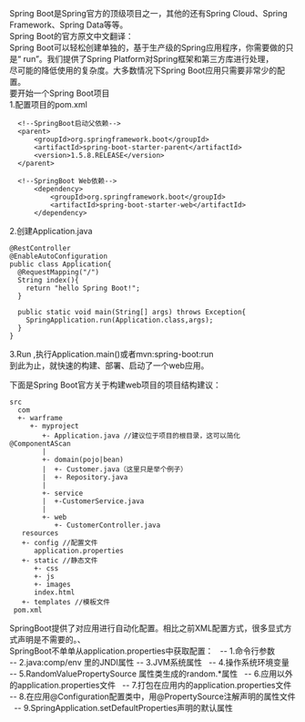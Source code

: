 Spring Boot是Spring官方的顶级项目之一，其他的还有Spring Cloud、Spring Framework、Spring Data等等。  
Spring Boot的官方原文中文翻译：  
Spring Boot可以轻松创建单独的，基于生产级的Spring应用程序，你需要做的只是“ run”。我们提供了Spring Platform对Spring框架和第三方库进行处理，  
尽可能的降低使用的复杂度。大多数情况下Spring Boot应用只需要非常少的配置。  
要开始一个Spring Boot项目    
1.配置项目的pom.xml

```
  <!--SpringBoot启动父依赖-->
  <parent>
      <groupId>org.springframework.boot</groupId>
      <artifactId>spring-boot-starter-parent</artifactId>
      <version>1.5.8.RELEASE</version>
  </parent>
  
  <!--SpringBoot Web依赖-->
      <dependency>
          <groupId>org.springframework.boot</groupId>
          <artifactId>spring-boot-starter-web</artifactId>
      </dependency>
```
2.创建Application.java
```
@RestController
@EnableAutoConfiguration
public class Application{
  @RequestMapping("/")
  String index(){
    return "hello Spring Boot!";
  }
  
  public static void main(String[] args) throws Exception{
    SpringApplication.run(Application.class,args);
  } 
}
```
3.Run ,执行Application.main()或者mvn:spring-boot:run  
到此为止，就快速的构建、部署、启动了一个web应用。  

下面是Spring Boot官方关于构建web项目的项目结构建议：  
```
src
  com
  +- warframe
     +- myproject
        +- Application.java //建议位于项目的根目录，这可以简化@ComponentAScan
        |
        +- domain(pojo|bean)
        |  +- Customer.java（这里只是举个例子）
        |  +- Repository.java
        |
        +- service
        |  +-CustomerService.java
        |
        +- web
           +- CustomerController.java
   resources
   +- config //配置文件
      application.properties
   +- static //静态文件
      +- css
      +- js
      +- images
      index.html
   +- templates //模板文件
 pom.xml
```

SpringBoot提供了对应用进行自动化配置。相比之前XML配置方式，很多显式方式声明是不需要的。、  
SpringBoot不单单从application.properties中获取配置：  
-- 1.命令行参数  
-- 2.java:comp/env 里的JNDI属性 
-- 3.JVM系统属性  
-- 4.操作系统环境变量  
-- 5.RandomValuePropertySource 属性类生成的random.*属性  
-- 6.应用以外的application.properties文件  
-- 7.打包在应用内的application.properties文件  
-- 8.在应用@Configuration配置类中，用@PropertySource注解声明的属性文件  
-- 9.SpringApplication.setDefaultProperties声明的默认属性  

